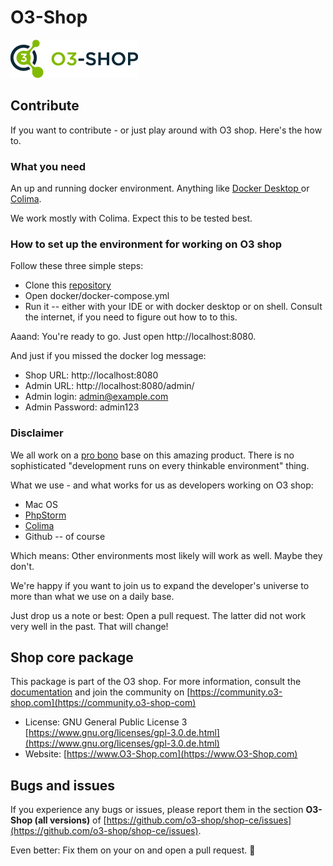 # O3-Shop

![O3-Shop logo](https://raw.githubusercontent.com/o3-shop/o3-documentation/refs/heads/main/source/assets/logo.png "O3-Shop")

## Contribute

If you want to contribute - or just play around with O3 shop. Here's the how to.

### What you need

An up and running docker environment. Anything like [Docker Desktop ](https://www.docker.com/products/docker-desktop/) or [Colima](https://formulae.brew.sh/formula/colima). 

We work mostly with Colima. Expect this to be tested best.

### How to set up the environment for working on O3 shop

Follow these three simple steps:

- Clone this [repository](https://github.com/o3-shop/shop-ce)
- Open docker/docker-compose.yml
- Run it -- either with your IDE or with docker desktop or on shell. Consult the internet, if you need to figure out how to to this.

Aaand: You're ready to go. Just open http://localhost:8080. 

And just if you missed the docker log message:

- Shop URL: http://localhost:8080
- Admin URL: http://localhost:8080/admin/
- Admin login: admin@example.com
- Admin Password: admin123

### Disclaimer

We all work on a [pro bono](https://en.wikipedia.org/wiki/Pro_bono) base on this amazing product. There is no sophisticated "development runs on every thinkable environment" thing.

What we use - and what works for us as developers working on O3 shop:

- Mac OS
- [PhpStorm](https://www.jetbrains.com/de-de/phpstorm/) 
- [Colima](https://formulae.brew.sh/formula/colima)
- Github -- of course

Which means: Other environments most likely will work as well. Maybe they don't.

We're happy if you want to join us to expand the developer's universe to more than what we use on a daily base.

Just drop us a note or best: Open a pull request. The latter did not work very well in the past. That will change! 

## Shop core package

This package is part of the O3 shop. For more information, consult the [documentation](https://docs.o3-shop.com) and join the community on [https://community.o3-shop.com](https://community.o3-shop-com)

- License: GNU General Public License 3 [https://www.gnu.org/licenses/gpl-3.0.de.html](https://www.gnu.org/licenses/gpl-3.0.de.html)
- Website: [https://www.O3-Shop.com](https://www.O3-Shop.com)

## Bugs and issues

If you experience any bugs or issues, please report them in the section **O3-Shop (all versions)** of [https://github.com/o3-shop/shop-ce/issues](https://github.com/o3-shop/shop-ce/issues).

Even better: Fix them on your on and open a pull request. 🥳